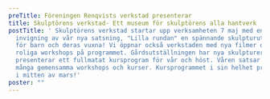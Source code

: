 ```yaml
---
preTitle: Föreningen Renqvists verkstad presenterar
title: Skulptörens verkstad- Ett museum för skulptörens alla hantverk
postTitle: ' Skulptörens verkstad startar upp verksamheten 7 maj med en
  invigning av vår nya satsning, "Lilla rundan" en spännande skulpturutställning
  för barn och deras vuxna! Vi öppnar också verkstaden med nya filmer och med
  roliga workshops på programmet. Gårdsutställningen har nya skulpturer och vi
  presenterar ett fullmatat kursprogram för vår och höst. Våren satsar vi på
  många gemensamma workshops och kurser. Kursprogrammet i sin helhet presenteras
  i mitten av mars!'
poster: ""
---
```

